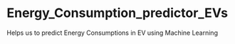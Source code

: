 # Energy_Consumption_predictor_EVs
 Helps us to predict  Energy Consumptions in EV using Machine Learning
